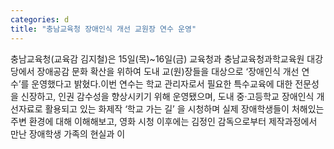 ```yaml
---
categories: d
title: "충남교육청 장애인식 개선 교원장 연수 운영"
---
```

충남교육청(교육감 김지철)은 15일(목)~16일(금) 교육청과 충남교육청과학교육원 대강당에서 장애공감 문화 확산을 위하여 도내 교(원)장들을 대상으로 ‘장애인식 개선 연수’를 운영했다고 밝혔다.이번 연수는 학교 관리자로서 필요한 특수교육에 대한 전문성을 신장하고, 인권 감수성을 향상시키기 위해 운영됐으며, 도내 중‧고등학교 장애인식 개선자료로 활용되고 있는 화제작 ‘학교 가는 길’ 을 시청하며 실제 장애학생들이 처해있는 주변 환경에 대해 이해해보고, 영화 시청 이후에는 김정인 감독으로부터 제작과정에서 만난 장애학생 가족의 현실과 이